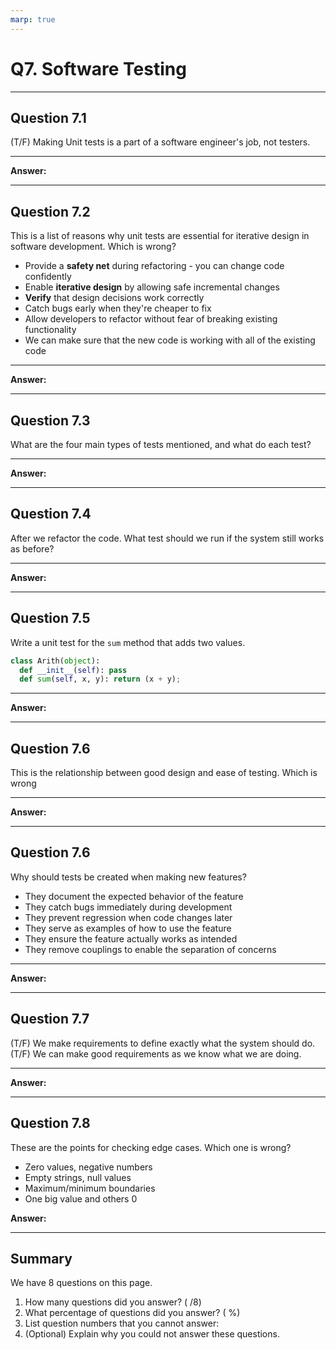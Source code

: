 ```yaml
---
marp: true
---
```


# Q7. Software Testing

---

## Question 7.1

(T/F) Making Unit tests is a part of a software engineer's job, not testers.

---

**Answer:**

---

## Question 7.2

This is a list of reasons why unit tests are essential for iterative design in software development. Which is wrong?

- Provide a **safety net** during refactoring - you can change code confidently
- Enable **iterative design** by allowing safe incremental changes
- **Verify** that design decisions work correctly
- Catch bugs early when they're cheaper to fix
- Allow developers to refactor without fear of breaking existing functionality
- We can make sure that the new code is working with all of the existing code

---

**Answer:**

---

## Question 7.3

What are the four main types of tests mentioned, and what do each test?

---

**Answer:**

---

## Question 7.4

After we refactor the code. What test should we run if the system still works as before?

---

**Answer:**

---

## Question 7.5

Write a unit test for the `sum` method that adds two values.

```python
class Arith(object):
  def __init__(self): pass
  def sum(self, x, y): return (x + y);
```

---

**Answer:**

---

## Question 7.6

This is the relationship between good design and ease of testing. Which is wrong

---

**Answer:**

---

## Question 7.6

Why should tests be created when making new features?

- They document the expected behavior of the feature
- They catch bugs immediately during development
- They prevent regression when code changes later
- They serve as examples of how to use the feature
- They ensure the feature actually works as intended
- They remove couplings to enable the separation of concerns

---

**Answer:**

---

## Question 7.7

(T/F) We make requirements to define exactly what the system should do.
(T/F) We can make good requirements as we know what we are doing.

---

**Answer:**

---

## Question 7.8

These are the points for checking edge cases. Which one is wrong?

- Zero values, negative numbers
- Empty strings, null values
- Maximum/minimum boundaries
- One big value and others 0

**Answer:**

---

## Summary

We have 8 questions on this page.

1. How many questions did you answer? ( /8)
2. What percentage of questions did you answer? (  %)
3. List question numbers that you cannot answer:
4. (Optional) Explain why you could not answer these questions.